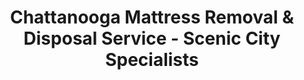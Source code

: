 ---
layout: location.njk
title: Chattanooga Mattress Removal & Disposal Service - Scenic City Specialists
description: Professional mattress removal in Chattanooga, TN. Next-day pickup  Licensed, insured, and eco-friendly serving the Gig City and Tennessee River Valley.
permalink: /mattress-removal/tennessee/chattanooga/
city: Chattanooga
state: Tennessee
stateSlug: tennessee
tier: 2
coordinates:
  lat: 35.0456
  lng: -85.3097
pricing:
  startingPrice: 125
  single: 125
  queen: 125
  king: 135
  boxSpring: 30
neighborhoods:
  - name: "Downtown Riverfront"
    zipCodes: ["37402"]
  - name: "North Shore"
    zipCodes: ["37405"]
  - name: "Southside"
    zipCodes: ["37408"]
  - name: "St. Elmo Historic District"
    zipCodes: ["37409"]
  - name: "Red Bank"
    zipCodes: ["37415"]
  - name: "Lookout Mountain"
    zipCodes: ["37350"]
  - name: "Signal Mountain"
    zipCodes: ["37377"]
  - name: "East Brainerd"
    zipCodes: ["37421"]
  - name: "Hixson"
    zipCodes: ["37343"]
  - name: "Ooltewah"
    zipCodes: ["37363"]
  - name: "Soddy Daisy"
    zipCodes: ["37379"]
  - name: "Harrison"
    zipCodes: ["37341"]
zipCodes: 
  - "37402"
  - "37403"
  - "37404"
  - "37405"
  - "37406"
  - "37407"
  - "37408"
  - "37409"
  - "37410"
  - "37411"
  - "37412"
  - "37415"
  - "37416"
  - "37419"
  - "37421"
  - "37341"
  - "37343"
  - "37350"
  - "37363"
  - "37377"
  - "37379"
recyclingPartners:
  - "Hamilton County Solid Waste Management"
  - "Waste Connections"
  - "City of Chattanooga Public Works"
  - "EPB Environmental Services"
localRegulations: "Chattanooga provides weekly curbside collection through Waste Connections for most residential areas, with recycling collected bi-weekly. Bulk items require advance scheduling through the city's 311 system. Hamilton County's 190,671 residents across the Tennessee River Valley benefit from EPB's smart grid waste management integration and environmental programs supporting the region's transformation from industrial past to sustainable future."
nearbyCities:
  - name: "Nashville"
    slug: "nashville"
    isSuburb: false
    distance: "118"
  - name: "Memphis"
    slug: "memphis"
    isSuburb: false
    distance: "340"
  - name: "Clarksville"
    slug: "clarksville"
    isSuburb: false
    distance: "110"
reviews:
  count: 284
  featured:
    - reviewer: "Michael R."
      rating: 5
      text: "Called Tuesday, picked up Wednesday morning. Perfect timing around my Volkswagen shift schedule and very professional service throughout."
      neighborhood: "Red Bank"
    - reviewer: "Jennifer K."
      rating: 5
      text: "Excellent service during our move. They handled the mountain access perfectly and were efficient with the pickup process."
      neighborhood: "Signal Mountain"
    - reviewer: "David M."
      rating: 5
      text: "Great experience from booking to completion. Team was punctual and handled everything smoothly. Highly recommend their service."
faqs:
  - question: "How quickly can you remove mattresses in Chattanooga?"
    answer: "Next-day service throughout the Tennessee River Valley, accommodating Volkswagen shift schedules, TVA employee timing, and Gig City professional demands across the Scenic City."
  - question: "Do you serve all Chattanooga neighborhoods and mountain areas?"
    answer: "Complete coverage from Downtown Riverfront to Lookout Mountain, Signal Mountain to North Shore, including all ZIP codes 37402-37421 and surrounding Hamilton County areas."
  - question: "What's included in your $125 Chattanooga pickup fee?"
    answer: "Base price covers pickup, loading, transportation, and eco-friendly recycling for one mattress. Box springs add $30 each."
  - question: "How does this compare to Chattanooga's municipal waste collection?"
    answer: "We eliminate the need for 311 system scheduling, avoid weekly collection timing restrictions, and provide immediate next-day pickup without municipal coordination requirements."
  - question: "Can you handle Chattanooga's unique river and mountain geography?"
    answer: "Yes, we navigate the Tennessee River's North and South Shore areas, mountain properties on Lookout and Signal Mountains, and the diverse terrain throughout Hamilton County with specialized routing."
  - question: "Do you coordinate with TVA and major employer schedules?"
    answer: "Absolutely. We accommodate Tennessee Valley Authority headquarters employees, Volkswagen workers, BlueCross BlueShield staff, and the diverse professional schedules throughout Chattanooga's growing economy."
  - question: "Are you licensed for waste removal in Hamilton County?"
    answer: "We maintain all required Tennessee and Hamilton County permits with comprehensive insurance, providing compliant disposal through our nationwide recycling network."
  - question: "What payment methods do you accept in Chattanooga?"
    answer: "All major credit cards, cash, and invoicing options for residents, tech professionals, manufacturing workers, and local businesses throughout the Gig City."
schema:
  "@type": "LocalBusiness"
  name: "A Bedder World Chattanooga"
  address:
    "@type": "PostalAddress"
    addressLocality: "Chattanooga"
    addressRegion: "TN"
    addressCountry: "US"
  geo:
    "@type": "GeoCoordinates" 
    latitude: 35.0456
    longitude: -85.3097
  telephone: "(720) 263-6094"
  priceRange: "$125-$180"
  aggregateRating:
    "@type": "AggregateRating"
    ratingValue: 4.9
    reviewCount: 284
pageContent:
  heroDescription: "Professional mattress removal serving Chattanooga's Tennessee River Valley with reliable next-day pickup. Part of our nationwide network that has recycled over 1 million mattresses, we provide licensed, insured service for the Scenic City."
  
  aboutService: "Our streamlined mattress removal service serves Chattanooga's unique character as the Scenic City and Gig City, addressing the needs of 190,671 residents across the Tennessee River Valley's diverse economy spanning technology, manufacturing, and healthcare industries. Unlike coordinating with Waste Connections weekly schedules or navigating Hamilton County's 311 bulk pickup system, we provide direct next-day pickup through a single appointment. Tech professionals benefiting from EPB's world-class gigabit fiber network appreciate service that matches their high-speed expectations, while Volkswagen manufacturing workers and TVA employees receive scheduling flexibility around demanding shift patterns. From Civil War historic sites to modern innovation districts, our service eliminates municipal scheduling complexity while serving the community that transformed from industrial past to sustainable future. Each collected mattress flows through our national recycling network that has processed over 1 million units, with 80% of materials recovered for manufacturing reuse - supporting efficient waste management that serves Hamilton County's diverse community of residents, tech workers, and tourism professionals throughout the Tennessee River Valley."

  serviceAreasIntro: "Professional mattress pickup serves all Chattanooga neighborhoods from Downtown Riverfront to Lookout Mountain, expertly coordinating with tech industry schedules and manufacturing shift timing. From historic districts to mountain properties, our operations understand the unique geography and professional demands of Tennessee's Scenic City and its diverse river valley communities."

  regulationsCompliance: "Chattanooga mattresses cannot be placed in regular Waste Connections collection and must be scheduled through the city's 311 system for bulk pickup with specific timing requirements and coordination challenges. This creates scheduling constraints around municipal availability and advance planning requirements. Our professional service eliminates these coordination requirements entirely - no 311 system calls, no advance scheduling limitations, no municipal timing restrictions, and no coordination complexity. We provide immediate next-day pickup with transparent pricing, making us the superior choice for Chattanooga residents who value convenience and reliability."

  environmentalImpact: "Environmental stewardship aligns with Chattanooga's remarkable transformation from polluted industrial city to sustainable Scenic City leader. Our mattress recycling initiative ensures 80% of collected materials avoid Hamilton County landfills, instead flowing into manufacturing processes that create new products. Steel springs support construction applications, foam components become padding for various projects, and textile materials gain new purpose through advanced processing. This responsible approach preserves the Tennessee River Valley's natural environment while providing reliable mattress disposal that supports the Gig City's environmental leadership and sustainable community development throughout the region."

  howItWorksScheduling: "Flexible scheduling respects Chattanooga's diverse professional community patterns and unique geography, accommodating tech industry timing, manufacturing schedules, healthcare demands, and the practical needs of Tennessee's river valley innovation center."

  howItWorksService: "Licensed pickup teams understand Tennessee River geography and mountain property access requirements, handling all Hamilton County disposal requirements with regional expertise and professional efficiency tailored to Chattanooga's unique Gig City economy and Scenic City character."

  howItWorksDisposal: "Each mattress connects to our nationwide recycling network's proven processing capabilities, where Tennessee's environmental standards guide component recovery through sustainable manufacturing partnerships that support regional conservation and Chattanooga's commitment to continued environmental leadership throughout the Tennessee River Valley."

  sidebarStats:
    mattressesRemoved: "4,890"
---